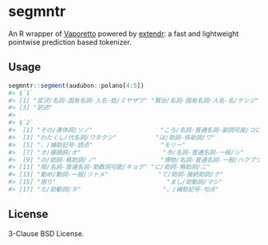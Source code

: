 
<!-- README.md is generated from README.Rmd. Please edit that file -->

# segmntr

<!-- badges: start -->
<!-- badges: end -->

An R wrapper of [Vaporetto](https://github.com/daac-tools/vaporetto)
powered by [extendr](https://github.com/extendr/extendr): a fast and
lightweight pointwise prediction based tokenizer.

## Usage

``` r
segmntr::segment(audubon::polano[4:5])
#> $`1`
#> [1] "宮沢/名詞-固有名詞-人名-姓/ミヤザワ" "賢治/名詞-固有名詞-人名-名/ケンジ"  
#> [3] "訳述"                               
#> 
#> $`2`
#>  [1] "その/連体詞/ソノ"                   "ころ/名詞-普通名詞-副詞可能/コロ"  
#>  [3] "わたくし/代名詞/ワタクシ"           "は/助詞-係助詞/ワ"                 
#>  [5] "、/補助記号-読点"                   "モリー"                            
#>  [7] "オ/接頭辞/オ"                       "市/名詞-普通名詞-一般/シ"          
#>  [9] "の/助詞-格助詞/ノ"                  "博物/名詞-普通名詞-一般/ハクブツ"  
#> [11] "局/名詞-普通名詞-助数詞可能/キョク" "に/助詞-格助詞/ニ"                 
#> [13] "勤め/動詞-一般/ツトメ"              "て/助詞-接続助詞/テ"               
#> [15] "居り"                               "まし/助動詞/マシ"                  
#> [17] "た/助動詞/タ"                       "。/補助記号-句点"
```

## License

3-Clause BSD License.
